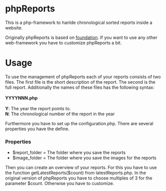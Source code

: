 # phpReports
This is a php-framework to hanlde chronological sorted reports inside a website.

Originally phpReports is based on <a href="http://foundation.zurb.com/">foundation</a>. If you want to use any other web-framework you have to customize phpReports a bit.

# Usage
To use the management of phpReports each of your reports consists of two files. The first file is the short description of the report. The second is the full report. Additionally the names of these files has the following syntax:
</br>
</br>
<b>YYYYNNN.php</b>
</br>
</br>
<b>Y</b>: The year the report points to.</br>
<b>N</b>: The chronological number of the report in the year

Furthermore you have to set up the configuration.php. There are several properties you have the define.

<h3>Properties</h3>
<ul>
<li>$report_folder = The folder where you save the reports</li>
<li>$image_folder = The folder where you save the images for the reports</li>
</ul>

Then you can create an overview of your reports. For this you have to use the function getLatestReports($count) from latestReports.php.
In the original version of phpReports you have to choose multiples of 3 for the parameter $count.
Otherwise you have to customize.



